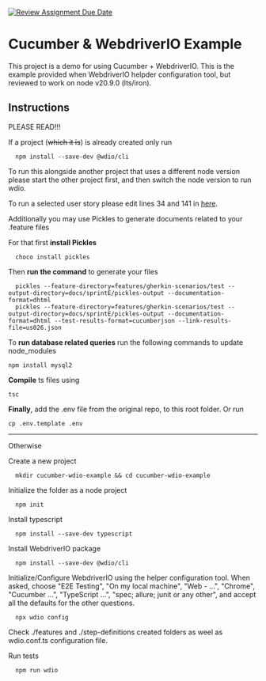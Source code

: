 [![Review Assignment Due Date](https://classroom.github.com/assets/deadline-readme-button-24ddc0f5d75046c5622901739e7c5dd533143b0c8e959d652212380cedb1ea36.svg)](https://classroom.github.com/a/8CNc2acv)
# Cucumber & WebdriverIO Example

This project is a demo for using Cucumber + WebdriverIO. This is the example provided when WebdriverIO helpder
configuration tool, but reviewed to work on node v20.9.0 (lts/iron).

## Instructions

PLEASE READ!!!

If a project (~~which it is~~) is already created only run

```shell
  npm install --save-dev @wdio/cli
```

To run this alongside another project that uses a different node version please start the other project first, and then switch the node version to run wdio.

To run a selected user story please edit lines 34 and 141 in [here](wdio.conf.ts).

Additionally you may use Pickles to generate documents related to your .feature files

For that first **install Pickles**

```shell
  choco install pickles
```

Then **run the command** to generate your files

```shell
  pickles --feature-directory=features/gherkin-scenarios/test --output-directory=docs/sprintE/pickles-output --documentation-format=dhtml
  pickles --feature-directory=features/gherkin-scenarios/test --output-directory=docs/sprintE/pickles-output --documentation-format=dhtml --test-results-format=cucumberjson --link-results-file=us026.json

```

To **run database related queries** run the following commands to update node_modules

```shell
npm install mysql2
```

**Compile** ts files using 

```shell
tsc
```

**Finally**, add the .env file from the original repo, to this root folder. Or run

```shell
cp .env.template .env
```

___
Otherwise

Create a new project

```shell
  mkdir cucumber-wdio-example && cd cucumber-wdio-example
```

Initialize the folder as a node project

```shell
  npm init
```

Install typescript

```shell 
  npm install --save-dev typescript
``` 

Install WebdriverIO package

```shell
  npm install --save-dev @wdio/cli
```

Initialize/Configure WebdriverIO using the helper configuration tool.
When asked, choose "E2E Testing", "On my local machine", "Web - ...", "Chrome", "Cucumber ...", "TypeScript ...", "spec;
allure; junit or any other", and accept all the defaults for the other questions.

```shell
  npx wdio config
```

Check ./features and ./step-definitions created folders as weel as wdio.conf.ts configuration file. 

Run tests

```shell
  npm run wdio
```